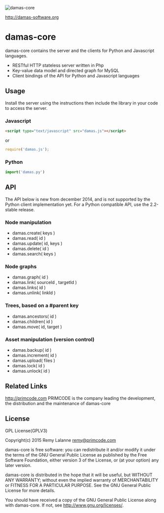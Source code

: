 <img src="http://damas-software.com/bin/damas_logo.png" alt="damas-core"/>

http://damas-software.org

# damas-core

damas-core contains the server and the clients for Python and Javascript languages.

* RESTful HTTP stateless server written in Php
* Key-value data model and directed graph for MySQL
* Client bindings of the API for Python and Javascript languages

## Usage
Install the server using the instructions then include the library in your code to access the server.

### Javascript
```html
<script type="text/javascript" src="damas.js"></script>
```
or
```js
require('damas.js');
```

### Python
```python
import('damas.py')
```

## API

The API below is new from december 2014, and is not supported by the Python client implementation yet. For a Python compatible API, use the 2.2-stable release.

### Node manipulation

- damas.create( keys )
- damas.read( id )
- damas.update( id, keys )
- damas.delete( id )
- damas.search( keys )

### Node graphs 

- damas.graph( id )
- damas.link( sourceId , targetId )
- damas.links( id )
- damas.unlink( linkId )


### Trees, based on a #parent key

- damas.ancestors( id )
- damas.children( id )
- damas.move( id, target )

### Asset manipulation (version control)

- damas.backup( id )
- damas.increment( id )
- damas.upload( files )
- damas.lock( id )
- damas.unlock( id )

## Related Links

http://primcode.com PRIMCODE is the company leading the development, the distribution and the maintenance of damas-core

## License
GPL License(GPLV3)

Copyright(c) 2015 Remy Lalanne remy@primcode.com

damas-core is free software: you can redistribute it and/or modify
it under the terms of the GNU General Public License as published by
the Free Software Foundation, either version 3 of the License, or
(at your option) any later version.

damas-core is distributed in the hope that it will be useful,
but WITHOUT ANY WARRANTY; without even the implied warranty of
MERCHANTABILITY or FITNESS FOR A PARTICULAR PURPOSE.  See the
GNU General Public License for more details.

You should have received a copy of the GNU General Public License
along with damas-core.  If not, see <http://www.gnu.org/licenses/>.
